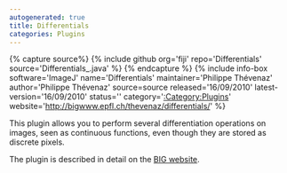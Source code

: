 ```yaml
---
autogenerated: true
title: Differentials
categories: Plugins
---
```



{% capture source%}
{% include github org='fiji' repo='Differentials' source='Differentials\_.java' %}
{% endcapture %}
{% include info-box software='ImageJ' name='Differentials' maintainer='Philippe Thévenaz' author='Philippe Thévenaz' source=source released='16/09/2010' latest-version='16/09/2010' status='' category='[:Category:Plugins](Category_Plugins)' website='http://bigwww.epfl.ch/thevenaz/differentials/' %}

This plugin allows you to perform several differentiation operations on images, seen as continuous functions, even though they are stored as discrete pixels.

The plugin is described in detail on the [BIG website](http://bigwww.epfl.ch/thevenaz/differentials/).


